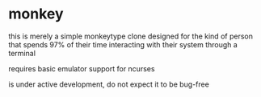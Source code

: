 # monkey
this is merely a simple monkeytype clone designed for the kind of person that spends 97% of their time interacting with their system through a terminal

requires basic emulator support for ncurses

is under active development, do not expect it to be bug-free
